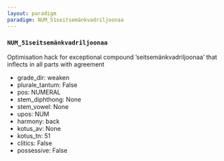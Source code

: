 ```yaml
---
layout: paradigm
paradigm: NUM_51seitsemänkvadriljoonaa
---
```

### ` NUM_51seitsemänkvadriljoonaa `

Optimisation hack for exceptional compound ’seitsemänkvadriljoonaa’ that inflects in all parts with agreement
* grade_dir: weaken
* plurale_tantum: False
* pos: NUMERAL
* stem_diphthong: None
* stem_vowel: None
* upos: NUM
* harmony: back
* kotus_av: None
* kotus_tn: 51
* clitics: False
* possessive: False
